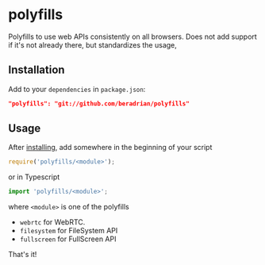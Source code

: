 # polyfills

Polyfills to use web APIs consistently on all browsers. Does not add support if it's not already there, but standardizes the usage,

## Installation
Add to your `dependencies` in `package.json`: 

```json
"polyfills": "git://github.com/beradrian/polyfills"
```

## Usage

After [installing](#installation), add somewhere in the beginning of your script

```js
require('polyfills/<module>');
```

or in Typescript

```ts
import 'polyfills/<module>';
```

where `<module>` is one of the polyfills
- `webrtc` for WebRTC.
- `filesystem` for FileSystem API
- `fullscreen` for FullScreen API

That's it!
